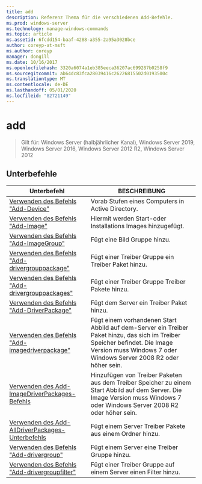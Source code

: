 ```yaml
---
title: add
description: Referenz Thema für die verschiedenen Add-Befehle.
ms.prod: windows-server
ms.technology: manage-windows-commands
ms.topic: article
ms.assetid: 6fcdd154-baaf-4288-a355-2a95a3028bce
author: coreyp-at-msft
ms.author: coreyp
manager: dongill
ms.date: 10/16/2017
ms.openlocfilehash: 3320a6074a1eb385eeca36207ac699287b0258f9
ms.sourcegitcommit: ab64dc83fca28039416c26226815502d0193500c
ms.translationtype: MT
ms.contentlocale: de-DE
ms.lasthandoff: 05/01/2020
ms.locfileid: "82721149"
---
```

# <a name="add"></a>add

> Gilt für: Windows Server (halbjährlicher Kanal), Windows Server 2019, Windows Server 2016, Windows Server 2012 R2, Windows Server 2012

## <a name="subcommands"></a>Unterbefehle
|Unterbefehl|BESCHREIBUNG|
|-------|--------|
|[Verwenden des Befehls "Add-Device"](using-the-add-device-command.md)|Vorab Stufen eines Computers in Active Directory.|
|[Verwenden des Befehls "Add-Image"](using-the-add-image-command.md)|Hiermit werden Start-oder Installations Images hinzugefügt.|
|[Verwenden des Befehls "Add-ImageGroup"](using-the-add-imagegroup-command.md)|Fügt eine Bild Gruppe hinzu.|
|[Verwenden des Befehls "Add-drivergrouppackage"](using-the-add-drivergrouppackage-command.md)|Fügt einer Treiber Gruppe ein Treiber Paket hinzu.|
|[Verwenden des Befehls "Add-drivergrouppackages"](using-the-add-drivergrouppackages-command.md)|Fügt einer Treiber Gruppe Treiber Pakete hinzu.|
|[Verwenden des Befehls "Add-DriverPackage"](using-the-add-driverpackage-command.md)|Fügt dem Server ein Treiber Paket hinzu.|
|[Verwenden des Befehls "Add-imagedriverpackage"](using-the-add-imagedriverpackage-command.md)|Fügt einem vorhandenen Start Abbild auf dem-Server ein Treiber Paket hinzu, das sich im Treiber Speicher befindet. Die Image Version muss Windows 7 oder Windows Server 2008 R2 oder höher sein.|
|[Verwenden des Add-ImageDriverPackages-Befehls](using-the-add-imagedriverpackages-command.md)|Hinzufügen von Treiber Paketen aus dem Treiber Speicher zu einem Start Abbild auf dem Server. Die Image Version muss Windows 7 oder Windows Server 2008 R2 oder höher sein.|
|[Verwenden des Add-AllDriverPackages-Unterbefehls](using-the-add-alldriverpackages-subcommand.md)|Fügt einem Server Treiber Pakete aus einem Ordner hinzu.|
|[Verwenden des Befehls "Add-drivergroup"](using-the-add-drivergroup-command.md)|Fügt einem Server eine Treiber Gruppe hinzu.|
|[Verwenden des Befehls "Add-drivergroupfilter"](using-the-add-drivergroupfilter-command.md)|Fügt einer Treiber Gruppe auf einem Server einen Filter hinzu.|
